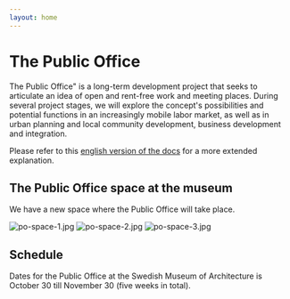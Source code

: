 ```yaml
---
layout: home
---
```


# The Public Office

The Public Office" is a long-term development project that seeks to articulate an idea of open and rent-free work and meeting places. During several project stages, we will explore the concept's possibilities and potential functions in an increasingly mobile labor market, as well as in urban planning and local community development, business development and integration.  

Please refer to this [english version of the docs](thepublicoffice/documents/2012/08/19/publicOffices.html) for a more extended explanation.


## The Public Office space at the museum

We have a new space where the Public Office will take place.

![po-space-1.jpg](/thepublicoffice/assets/files/po-space-1.jpg)
![po-space-2.jpg](/thepublicoffice/assets/files/po-space-2.jpg)
![po-space-3.jpg](/thepublicoffice/assets/files/po-space-3.jpg)

## Schedule

Dates for the Public Office at the Swedish Museum of Architecture is October 30 till November 30 (five weeks in total).